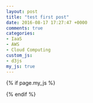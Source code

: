 ```yaml
---
layout: post
title: "test first post"
date: 2016-08-17 17:27:47 +0000
comments: true
categories: 
- IaaS
- AWS
- Cloud Computing
custom_js:
- d3js
my_js: true
---
```





{% if page.my_js %}
 <script type="text/javascript" src="/javascripts/myjs/myjs001.js" ></script>
{% endif %}

   